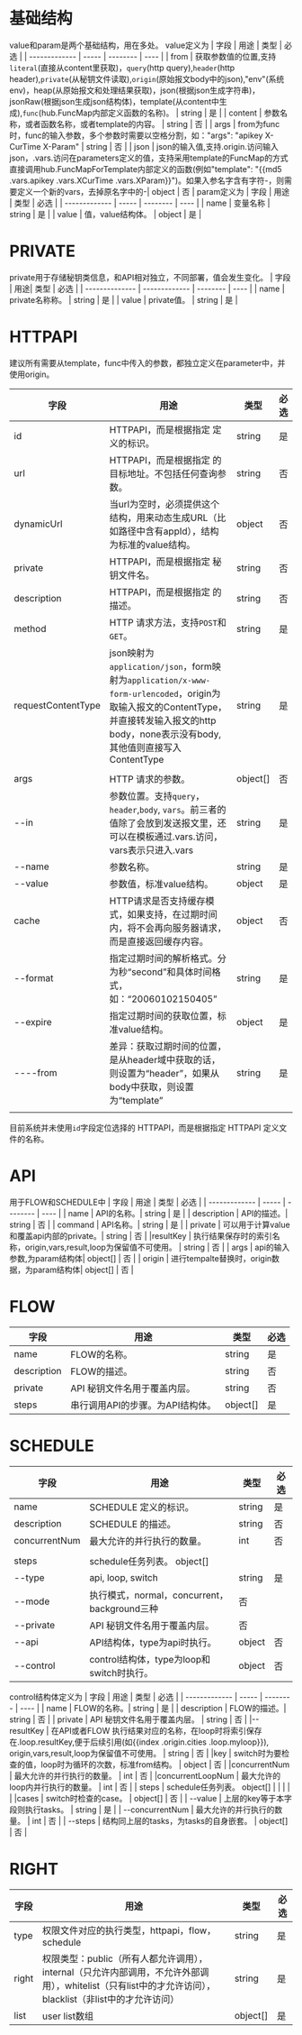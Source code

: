 # 基础结构
value和param是两个基础结构，用在多处。
value定义为
| 字段           | 用途  | 类型     | 必选 |
| ------------- | ----- | -------- | ---- |
| from      | 获取参数值的位置,支持`literal`(直接从content里获取)，`query`(http query),`header`(http header),`private`(从秘钥文件读取),`origin`(原始报文body中的json),"env"(系统env)，heap(从原始报文和处理结果获取)，json(根据json生成字符串)，jsonRaw(根据json生成json结构体)，template(从content中生成),`func`(hub.FuncMap内部定义函数的名称)。               |     string     |  是    |
| content      | 参数名称，或者函数名称，或者template的内容。                 |     string     | 否     |
| args      | from为func时，func的输入参数，多个参数时需要以空格分割，如："args": "apikey X-CurTime X-Param"                 | string         |   否   |
| json  | json的输入值,支持.origin.访问输入json，.vars.访问在parameters定义的值，支持采用template的FuncMap的方式直接调用hub.FuncMapForTemplate内部定义的函数(例如"template": "{{md5 .vars.apikey .vars.XCurTime .vars.XParam}}")。如果入参名字含有字符-，则需要定义一个新的vars，去掉原名字中的-|    object      |  否    |
param定义为
| 字段           | 用途  | 类型     | 必选 |
| ------------- | ----- | -------- | ---- |
| name      | 变量名称               |     string     |  是    |
| value    | 值，value结构体。    | object   | 是   |
# PRIVATE
private用于存储秘钥类信息，和API相对独立，不同部署，值会发生变化。
| 字段           | 用途| 类型     | 必选 |
| -------------- | ------------- | -------- | ---- |
| name           | private名称称。                                                                                                                       | string   | 是   |
| value    | private值。                                                                                                                       | string   | 是   |
# HTTPAPI
建议所有需要从template，func中传入的参数，都独立定义在parameter中，并使用origin。

| 字段          | 用途 | 类型     | 必选 |
| -------------- | ------------- | ----- | ---- |
| id            | HTTPAPI，而是根据指定 定义的标识。  | string   | 是   |
| url           | HTTPAPI，而是根据指定 的目标地址。不包括任何查询参数。 | string   | 否   |
| dynamicUrl    | 当url为空时，必须提供这个结构，用来动态生成URL（比如路径中含有appId），结构为标准的value结构。    | object   | 否   |
| private       | HTTPAPI，而是根据指定 秘钥文件名。| string   | 否   |
| description   | HTTPAPI，而是根据指定 的描述。 | string   |  否    |
| method        | HTTP 请求方法，支持`POST`和`GET`。                                                                    | string   | 是   |
|requestContentType | json映射为`application/json`，form映射为`application/x-www-form-urlencoded`，origin为取输入报文的ContentType，并直接转发输入报文的http body，none表示没有body,其他值则直接写入ContentType|string |是|
|  |  |  |  |
| args    | HTTP 请求的参数。                                                                                     | object[] |    否  |
| --in          | 参数位置。支持`query`，`header`,`body`, `vars`。前三者的值除了会放到发送报文里，还可以在模板通过.vars.访问，vars表示只进入.vars| string| 是   |
| --name        | 参数名称。 | string   | 是   |
| --value        | 参数值，标准value结构。          | object   | 是   |  |  |  |  |
| cache | HTTP请求是否支持缓存模式，如果支持，在过期时间内，将不会再向服务器请求，而是直接返回缓存内容。 | object | 否 |
| --format | 指定过期时间的解析格式。分为秒“second”和具体时间格式，如：“20060102150405” | string | 是 |
| --expire | 指定过期时间的获取位置，标准value结构。 | object | 是 |
| ----from | 差异：获取过期时间的位置，是从header域中获取的话，则设置为“header”，如果从body中获取，则设置为“template” | string | 是 |
|          |                                        |        |    |

目前系统并未使用`id`字段定位选择的 HTTPAPI，而是根据指定 HTTPAPI 定义文件的名称。

# API
用于FLOW和SCHEDULE中
| 字段           | 用途  | 类型     | 必选 |
| ------------- | ----- | -------- | ---- |
| name           | API的名称。| string   | 是   |
| description    | API的描述。| string   | 否   |
| command    | API名称。| string   | 是   |
| private    | 可以用于计算value和覆盖api内部的private。| string   | 否   |
|resultKey    | 执行结果保存时的索引名称，origin,vars,result,loop为保留值不可使用。      | string   | 否   |
| args  | api的输入参数,为param结构体|    object[]      |  否    |
| origin  | 进行tempalte替换时，origin数据，为param结构体|    object[]      |  否    |

# FLOW
| 字段           | 用途  | 类型     | 必选 |
| ------------- | ----- | -------- | ---- |
| name           | FLOW的名称。| string   | 是   |
| description    | FLOW的描述。| string   | 否   |
| private       | API 秘钥文件名用于覆盖内层。 | string   | 否   |
| steps          | 串行调用API的步骤。为API结构体。   | object[] | 是   |

# SCHEDULE
| 字段           | 用途  | 类型     | 必选 |
| ------------- | ----- | -------- | ---- |
| name            | SCHEDULE 定义的标识。                                         | string   | 是   |
| description   | SCHEDULE 的描述。                        | string   |  否    |
| concurrentNum           | 最大允许的并行执行的数量。                               | int   | 否   |
|          |      |
| steps    | schedule任务列表。                                object[] |      |
| --type          | api, loop, switch| string   | 是   |
| --mode          | 执行模式，normal，concurrent，background三种   | 否   |
| --private          | API 秘钥文件名用于覆盖内层。   | 否   |
|--api   | API结构体，type为api时执行。      | object   |  否    |
|--control   | control结构体，type为loop和switch时执行。      | object   |  否    |

control结构体定义为
| 字段           | 用途  | 类型     | 必选 |
| ------------- | ----- | -------- | ---- |
| name           | FLOW的名称。| string   | 是   |
| description    | FLOW的描述。| string   | 否   |
| private       | API 秘钥文件名用于覆盖内层。 | string   | 否   |
|--resultKey   |  在API或者FLOW 执行结果对应的名称，在loop时将索引保存在.loop.resultKey,便于后续引用(如{{index .origin.cities .loop.myloop}}), origin,vars,result,loop为保留值不可使用。      | string   |  否    |
|key   |  switch时为要检查的值，loop时为循环的次数，标准from结构。      | object   |  否    |
|concurrentNum   |  最大允许的并行执行的数量。      | int   |  否    |
|concurrentLoopNum   |  最大允许的loop内并行执行的数量。      | int   |  否    |
| steps    | schedule任务列表。                                object[] |      |
|          |      |
|cases   | switch时检查的case。                       | object[]   | 否   |
| --value   | 上层的key等于本字段则执行tasks。                       | string   | 是   |
| --concurrentNum   |  最大允许的并行执行的数量。      | int   |  否    |
| --steps   | 结构同上层的tasks，为tasks的自身嵌套。                       | object[]   | 否   |

# RIGHT
| 字段    | 用途                                                         | 类型     | 必选 |
| ------- | ------------------------------------------------------------ | -------- | ---- |
| type    | 权限文件对应的执行类型，httpapi，flow，schedule              | string   | 是   |
| right   | 权限类型：public（所有人都允许调用），internal（只允许内部调用，不允许外部调用），whitelist（只有list中的才允许访问），blacklist（非list中的才允许访问） | string   | 是   |
| list    | user list数组                                                | object[] | 是   |
